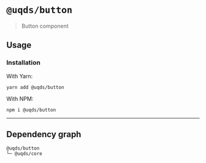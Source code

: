 # `@uqds/button`

> Button component

## Usage

### Installation

With Yarn:

```shell
yarn add @uqds/button
```

With NPM:

```shell
npm i @uqds/button
```

---

## Dependency graph

```shell
@uqds/button
└─ @uqds/core
```
